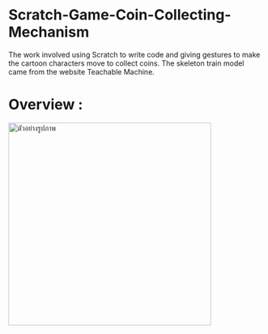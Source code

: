 # Scratch-Game-Coin-Collecting-Mechanism
The work involved using Scratch to write code and giving gestures to make the cartoon characters move to collect coins. The skeleton train model came from the website Teachable Machine.
# Overview :
<img src="public/images/example.png" alt="ตัวอย่างรูปภาพ" width="400"/>
